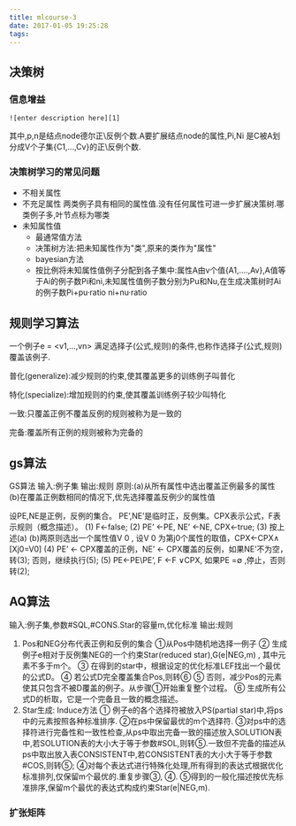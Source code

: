 ```yaml
---
title: mlcourse-3
date: 2017-01-05 19:25:28
tags:
---
```

## 决策树
### 信息增益

	![enter description here][1]


  [1]: ./img/ml3_1.png "ml3_1.png"
  其中,p,n是结点node德尔正\反例个数.A要扩展结点node的属性,Pi,Ni 是C被A划分成V个子集{C1,...,Cv}的正\反例个数.



### 决策树学习的常见问题

 - 不相关属性
 - 不充足属性
   两类例子具有相同的属性值.没有任何属性可进一步扩展决策树.哪类例子多,叶节点标为哪类
 - 未知属性值
	 - 最通常值方法
	 - 决策树方法:把未知属性作为"类",原来的类作为"属性"
	 - bayesian方法
	 - 按比例将未知属性值例子分配到各子集中:属性A由v个值{A1,....,Av},A值等于Ai的例子数Pi和ni,未知属性值例子数分别为Pu和Nu,在生成决策树时Ai的例子数Pi+pu·ratio   ni+nu·ratio


## 规则学习算法

一个例子e = <v1,...,vn> 满足选择子(公式,规则)的条件,也称作选择子(公式,规则)覆盖该例子.

普化(generalize):减少规则的约束,使其覆盖更多的训练例子叫普化

特化(specialize):增加规则的约束,使其覆盖训练例子较少叫特化

一致:只覆盖正例不覆盖反例的规则被称为是一致的

完备:覆盖所有正例的规则被称为完备的

## gs算法

GS算法
输入:例子集
输出:规则
原则:(a)从所有属性中选出覆盖正例最多的属性
		(b)在覆盖正例数相同的情况下,优先选择覆盖反例少的属性值

设PE,NE是正例，反例的集合。 PE’,NE’是临时正，反例集。CPX表示公式，F表示规则（概念描述）。
(1) F←false;
(2) PE’ ←PE, NE’ ←NE, CPX←true;
(3) 按上述(a) (b)两原则选出一个属性值V 0 , 设V 0 为第j0个属性的取值，CPX←CPX∧ [Xj0=V0]
(4) PE’ ← CPX覆盖的正例，NE’ ← CPX覆盖的反例，如果NE’不为空，转(3);
            否则，继续执行(5);
(5) PE←PE\PE’, F ←F ∨CPX, 如果PE =∅   ,停止，否则转(2);


## AQ算法
输入:例子集,参数#SQL,#CONS.Star的容量m,优化标准
输出:规则

1) Pos和NEG分布代表正例和反例的集合
    ①从Pos中随机地选择一例子
	② 生成例子e相对于反例集NEG的一个约束Star(reduced star),G(e|NEG,m) , 其中元素不多于m个。
	③ 在得到的star中，根据设定的优化标准LEF找出一个最优的公式D。
	④ 若公式D完全覆盖集合Pos,则转⑥
	⑤ 否则，减少Pos的元素使其只包含不被D覆盖的例子。从步骤①开始重复整个过程。
	⑥ 生成所有公式D的析取，它是一个完备且一致的概念描述。
2) Star生成: Induce方法
	① 例子e的各个选择符被放入PS(partial star)中,将ps中的元素按照各种标准排序.
	②在ps中保留最优的m个选择符.
	③对ps中的选择符进行完备性和一致性检查,从ps中取出完备一致的描述放入SOLUTION表中,若SOLUTION表的大小大于等于参数#SOL,则转⑤.一致但不完备的描述从ps中取出放入表CONSISTENT中,若CONSISTENT表的大小大于等于参数#COS,则转⑤;
	④对每个表达式进行特殊化处理,所有得到的表达式根据优化标准排列,仅保留m个最优的.重复步骤③, ④.
	⑤得到的一般化描述按优先标准排序,保留m个最优的表达式构成约束Star(e|NEG,m).


### 扩张矩阵
